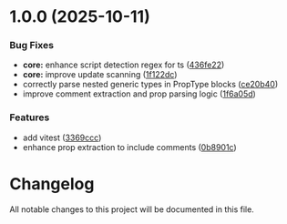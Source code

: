 # 1.0.0 (2025-10-11)


### Bug Fixes

* **core:** enhance script detection regex for ts ([436fe22](https://github.com/arashsheyda/vue-prop-konverter/commit/436fe22efa6180b7a291055807f7544390a2254e))
* **core:** improve update scanning ([1f122dc](https://github.com/arashsheyda/vue-prop-konverter/commit/1f122dcded4bd4fda8978b6308b661497ae7e0e3))
* correctly parse nested generic types in PropType blocks ([ce20b40](https://github.com/arashsheyda/vue-prop-konverter/commit/ce20b40a0f7c143941b94c932cc73ec13495bbaa))
* improve comment extraction and prop parsing logic ([1f6a05d](https://github.com/arashsheyda/vue-prop-konverter/commit/1f6a05dd2509b95b83ff6d7dcf934c4fc4aa01e5))


### Features

* add vitest ([3369ccc](https://github.com/arashsheyda/vue-prop-konverter/commit/3369ccc8bca680e14d8d7111b78c01c9862ff120))
* enhance prop extraction to include comments ([0b8901c](https://github.com/arashsheyda/vue-prop-konverter/commit/0b8901cfa3d5e3c851e2e239d7e03fd7afd760cb))

# Changelog

All notable changes to this project will be documented in this file.
